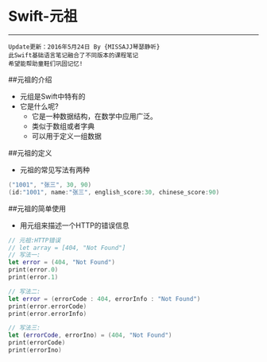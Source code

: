# Swift-元祖
---
```objc
Update更新：2016年5月24日 By {MISSAJJ琴瑟静听}
此Swift基础语言笔记融合了不同版本的课程笔记
希望能帮助童鞋们巩固记忆!
```
##元祖的介绍

- 元组是Swift中特有的
- 它是什么呢?
  - 它是一种数据结构，在数学中应用广泛。
  - 类似于数组或者字典
  - 可以用于定义一组数据


##元祖的定义

- 元祖的常见写法有两种

```swift
("1001", "张三", 30, 90)
(id:"1001", name:"张三", english_score:30, chinese_score:90)
```
##元祖的简单使用

- 用元组来描述一个HTTP的错误信息

```swift
// 元祖:HTTP错误
// let array = [404, "Not Found"]
// 写法一:
let error = (404, "Not Found")
print(error.0)
print(error.1)

// 写法二:
let error = (errorCode : 404, errorInfo : "Not Found")
print(error.errorCode)
print(error.errorInfo)

// 写法三:
let (errorCode, errorIno) = (404, "Not Found")
print(errorCode)
print(errorIno)
```